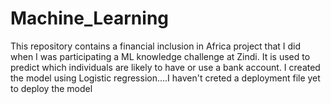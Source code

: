 # Machine_Learning
This repository contains a financial inclusion in Africa project that I did when I was participating a ML knowledge challenge at Zindi.
It is used to predict which individuals are likely to have or use a bank account. I created the model using Logistic regression....I haven't creted a deployment file yet to deploy the model
